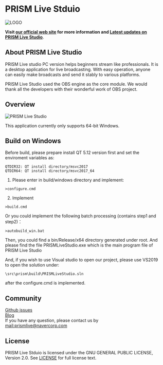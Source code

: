 # PRISM Live Stduio
![LOGO](https://resource-prismlive.pstatic.net/202112161144/1585712652.png)

**Visit [our official web site](http://prismlive.com) for more information and [Latest updates on PRISM Live Studio](http://prismlive.com/ko_kr/pcapp/)**.

## About PRISM Live Studio
PRISM Live studio PC version helps beginners stream like professionals. It is a desktop application for live broadcasting.
With easy operation, anyone can easily make broadcasts and send it stably to various platforms.

PRISM Live Studio used the OBS engine as the core module. We would thank all the developers with their wonderful work of OBS project.

## Overview
![PRISM Live Studio](https://resource-prismlive.pstatic.net/202112161142/1639622512.png)

This application currently only supports 64-bit Windows.

## Build on Windows
Before build, please prepare install QT 5.12 version first and set the enviroment variables as:
```
QTDIR32: QT install directory/msvc2017
QTDIR64: QT install directory/msvc2017_64
```

1. Please enter in build/windows directory and implement:
```
>configure.cmd
```

2. Implement
```
>build.cmd
```

Or you could implement the following batch processing (contains step1 and step2)：
```
>autobuild_win.bat
```

Then, you could find a bin/Release/x64 directory generated under root.
And please find the file PRISMLiveStudio.exe
which is the main program file of PRISM Live Studio

And, if you wish to use Visual studio to open our project, please use VS2019 to open the solution under:
```
\src\prism\build\PRISMLiveStudio.sln
```
after the configure.cmd is implemented.
 
## Community

[Github issues](https://github.com/naver/prismlivestudio/issues)  
[Blog](https://blog.naver.com/prismlivestudio)  
If you have any question, please contact us by [mail:prismlive@navercorp.com](mailto://prismlive@navercorp.com)

## License
PRISM Live Stduio is licensed under the GNU GENERAL PUBLIC LICENSE, Version 2.0.
See [LICENSE](COPYING) for full license text.
